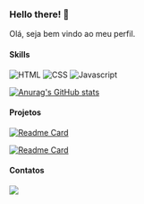 ### Hello there! 👋

Olá, seja bem vindo ao meu perfil.

#### Skills
![HTML](https://img.shields.io/badge/HTML5-E34F26?style=for-the-badge&logo=html5&logoColor=white)
![CSS](https://img.shields.io/badge/CSS3-1572B6?style=for-the-badge&logo=css3&logoColor=white)
![Javascript](https://img.shields.io/badge/JavaScript-323330?style=for-the-badge&logo=javascript&logoColor=F7DF1E)

[![Anurag's GitHub stats](https://github-readme-stats.vercel.app/api?username=MarceloSardo&theme=nightowl&show_icons=true)](https://github.com/anuraghazra/github-readme-stats)

#### Projetos
[![Readme Card](https://github-readme-stats.vercel.app/api/pin/?username=MarceloSardo&repo=devweek.github.io&theme=nightowl&show_icons=true)](https://github.com/MarceloSardo/devweek.github.io)

[![Readme Card](https://github-readme-stats.vercel.app/api/pin/?username=MarceloSardo&repo=nlw&theme=nightowl&show_icons=true)](https://github.com/MarceloSardo/nlw)

#### Contatos
[<img src= 'https://img.shields.io/badge/LinkedIn-0077B5?style=for-the-badge&logo=linkedin&logoColor=white'>](linkedin.com/in/marcelo-lopes)
